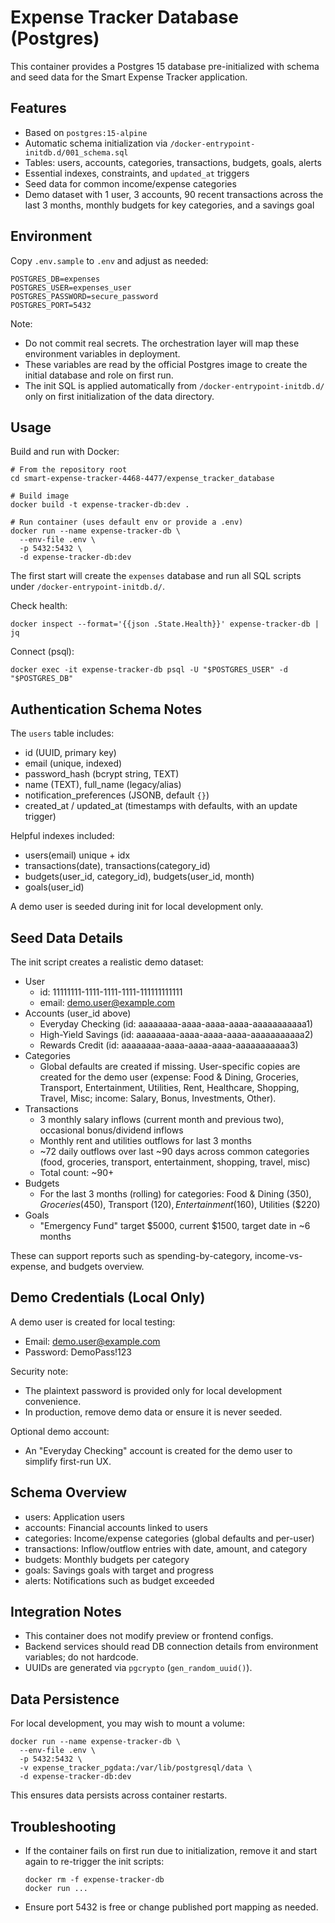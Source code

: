 # Expense Tracker Database (Postgres)

This container provides a Postgres 15 database pre-initialized with schema and seed data for the Smart Expense Tracker application.

## Features

- Based on `postgres:15-alpine`
- Automatic schema initialization via `/docker-entrypoint-initdb.d/001_schema.sql`
- Tables: users, accounts, categories, transactions, budgets, goals, alerts
- Essential indexes, constraints, and `updated_at` triggers
- Seed data for common income/expense categories
- Demo dataset with 1 user, 3 accounts, 90 recent transactions across the last 3 months, monthly budgets for key categories, and a savings goal

## Environment

Copy `.env.sample` to `.env` and adjust as needed:

```
POSTGRES_DB=expenses
POSTGRES_USER=expenses_user
POSTGRES_PASSWORD=secure_password
POSTGRES_PORT=5432
```

Note:
- Do not commit real secrets. The orchestration layer will map these environment variables in deployment.
- These variables are read by the official Postgres image to create the initial database and role on first run.
- The init SQL is applied automatically from `/docker-entrypoint-initdb.d/` only on first initialization of the data directory.

## Usage

Build and run with Docker:

```
# From the repository root
cd smart-expense-tracker-4468-4477/expense_tracker_database

# Build image
docker build -t expense-tracker-db:dev .

# Run container (uses default env or provide a .env)
docker run --name expense-tracker-db \
  --env-file .env \
  -p 5432:5432 \
  -d expense-tracker-db:dev
```

The first start will create the `expenses` database and run all SQL scripts under `/docker-entrypoint-initdb.d/`.

Check health:

```
docker inspect --format='{{json .State.Health}}' expense-tracker-db | jq
```

Connect (psql):

```
docker exec -it expense-tracker-db psql -U "$POSTGRES_USER" -d "$POSTGRES_DB"
```

## Authentication Schema Notes

The `users` table includes:
- id (UUID, primary key)
- email (unique, indexed)
- password_hash (bcrypt string, TEXT)
- name (TEXT), full_name (legacy/alias)
- notification_preferences (JSONB, default `{}`)
- created_at / updated_at (timestamps with defaults, with an update trigger)

Helpful indexes included:
- users(email) unique + idx
- transactions(date), transactions(category_id)
- budgets(user_id, category_id), budgets(user_id, month)
- goals(user_id)

A demo user is seeded during init for local development only.

## Seed Data Details

The init script creates a realistic demo dataset:

- User
  - id: 11111111-1111-1111-1111-111111111111
  - email: demo.user@example.com
- Accounts (user_id above)
  - Everyday Checking (id: aaaaaaaa-aaaa-aaaa-aaaa-aaaaaaaaaaa1)
  - High-Yield Savings (id: aaaaaaaa-aaaa-aaaa-aaaa-aaaaaaaaaaa2)
  - Rewards Credit (id: aaaaaaaa-aaaa-aaaa-aaaa-aaaaaaaaaaa3)
- Categories
  - Global defaults are created if missing. User-specific copies are created for the demo user (expense: Food & Dining, Groceries, Transport, Entertainment, Utilities, Rent, Healthcare, Shopping, Travel, Misc; income: Salary, Bonus, Investments, Other).
- Transactions
  - 3 monthly salary inflows (current month and previous two), occasional bonus/dividend inflows
  - Monthly rent and utilities outflows for last 3 months
  - ~72 daily outflows over last ~90 days across common categories (food, groceries, transport, entertainment, shopping, travel, misc)
  - Total count: ~90+
- Budgets
  - For the last 3 months (rolling) for categories: Food & Dining ($350), Groceries ($450), Transport ($120), Entertainment ($160), Utilities ($220)
- Goals
  - "Emergency Fund" target $5000, current $1500, target date in ~6 months

These can support reports such as spending-by-category, income-vs-expense, and budgets overview.

## Demo Credentials (Local Only)

A demo user is created for local testing:
- Email: demo.user@example.com
- Password: DemoPass!123

Security note:
- The plaintext password is provided only for local development convenience.
- In production, remove demo data or ensure it is never seeded.

Optional demo account:
- An "Everyday Checking" account is created for the demo user to simplify first-run UX.

## Schema Overview

- users: Application users
- accounts: Financial accounts linked to users
- categories: Income/expense categories (global defaults and per-user)
- transactions: Inflow/outflow entries with date, amount, and category
- budgets: Monthly budgets per category
- goals: Savings goals with target and progress
- alerts: Notifications such as budget exceeded

## Integration Notes

- This container does not modify preview or frontend configs.
- Backend services should read DB connection details from environment variables; do not hardcode.
- UUIDs are generated via `pgcrypto` (`gen_random_uuid()`).

## Data Persistence

For local development, you may wish to mount a volume:

```
docker run --name expense-tracker-db \
  --env-file .env \
  -p 5432:5432 \
  -v expense_tracker_pgdata:/var/lib/postgresql/data \
  -d expense-tracker-db:dev
```

This ensures data persists across container restarts.

## Troubleshooting

- If the container fails on first run due to initialization, remove it and start again to re-trigger the init scripts:
  ```
  docker rm -f expense-tracker-db
  docker run ...
  ```
- Ensure port 5432 is free or change published port mapping as needed.
